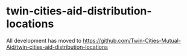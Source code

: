 # twin-cities-aid-distribution-locations
All development has moved to https://github.com/Twin-Cities-Mutual-Aid/twin-cities-aid-distribution-locations
